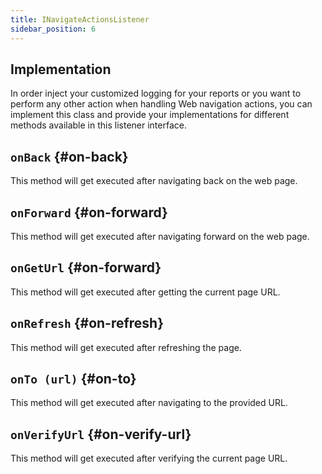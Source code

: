 ```yaml
---
title: INavigateActionsListener
sidebar_position: 6
---
```


## Implementation

In order inject your customized logging for your reports or you want to perform any other action when handling Web navigation actions, you can implement this class and provide your implementations for different methods available in this listener interface.

## `onBack` {#on-back}

This method will get executed after navigating back on the web page.

## `onForward` {#on-forward}

This method will get executed after navigating forward on the web page.

## `onGetUrl` {#on-forward}

This method will get executed after getting the current page URL.

## `onRefresh` {#on-refresh}

This method will get executed after refreshing the page.

## `onTo (url)` {#on-to}

This method will get executed after navigating to the provided URL.

## `onVerifyUrl` {#on-verify-url}

This method will get executed after verifying the current page URL.
